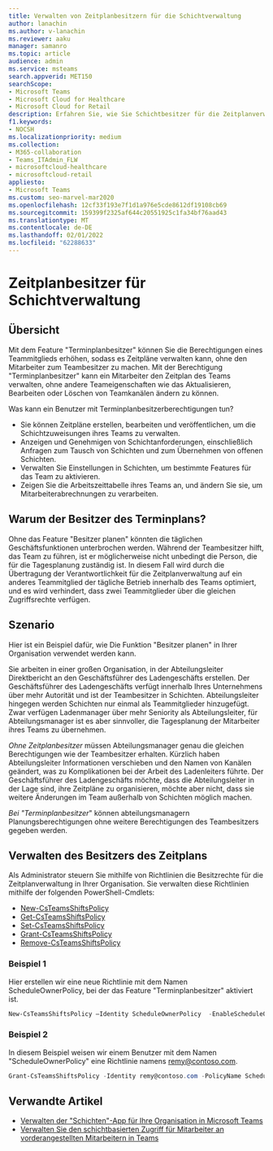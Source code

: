 ```yaml
---
title: Verwalten von Zeitplanbesitzern für die Schichtverwaltung
author: lanachin
ms.author: v-lanachin
ms.reviewer: aaku
manager: samanro
ms.topic: article
audience: admin
ms.service: msteams
search.appverid: MET150
searchScope:
- Microsoft Teams
- Microsoft Cloud for Healthcare
- Microsoft Cloud for Retail
description: Erfahren Sie, wie Sie Schichtbesitzer für die Zeitplanverwaltung verwalten. Sie können eine Richtlinie festlegen, um die Berechtigung eines Teammitglieds auf einen Zeitplanbesitzer zu erhöhen.
f1.keywords:
- NOCSH
ms.localizationpriority: medium
ms.collection:
- M365-collaboration
- Teams_ITAdmin_FLW
- microsoftcloud-healthcare
- microsoftcloud-retail
appliesto:
- Microsoft Teams
ms.custom: seo-marvel-mar2020
ms.openlocfilehash: 12cf33f193e7f1d1a976e5cde8612df19108cb69
ms.sourcegitcommit: 159399f2325af644c20551925c1fa34bf76aad43
ms.translationtype: MT
ms.contentlocale: de-DE
ms.lasthandoff: 02/01/2022
ms.locfileid: "62288633"
---
```

# <a name="schedule-owner-for-shift-management"></a>Zeitplanbesitzer für Schichtverwaltung

## <a name="overview"></a>Übersicht

Mit dem Feature "Terminplanbesitzer" können Sie die Berechtigungen eines Teammitglieds erhöhen, sodass es Zeitpläne verwalten kann, ohne den Mitarbeiter zum Teambesitzer zu machen. Mit der Berechtigung "Terminplanbesitzer" kann ein Mitarbeiter den Zeitplan des Teams verwalten, ohne andere Teameigenschaften wie das Aktualisieren, Bearbeiten oder Löschen von Teamkanälen ändern zu können.

Was kann ein Benutzer mit Terminplanbesitzerberechtigungen tun?

- Sie können Zeitpläne erstellen, bearbeiten und veröffentlichen, um die Schichtzuweisungen ihres Teams zu verwalten.
- Anzeigen und Genehmigen von Schichtanforderungen, einschließlich Anfragen zum Tausch von Schichten und zum Übernehmen von offenen Schichten.
- Verwalten Sie Einstellungen in Schichten, um bestimmte Features für das Team zu aktivieren.
- Zeigen Sie die Arbeitszeittabelle ihres Teams an, und ändern Sie sie, um Mitarbeiterabrechnungen zu verarbeiten.

## <a name="why-schedule-owner"></a>Warum der Besitzer des Terminplans?

Ohne das Feature "Besitzer planen" könnten die täglichen Geschäftsfunktionen unterbrochen werden. Während der Teambesitzer hilft, das Team zu führen, ist er möglicherweise nicht unbedingt die Person, die für die Tagesplanung zuständig ist. In diesem Fall wird durch die Übertragung der Verantwortlichkeit für die Zeitplanverwaltung auf ein anderes Teammitglied der tägliche Betrieb innerhalb des Teams optimiert, und es wird verhindert, dass zwei Teammitglieder über die gleichen Zugriffsrechte verfügen.

## <a name="scenario"></a>Szenario

Hier ist ein Beispiel dafür, wie Die Funktion "Besitzer planen" in Ihrer Organisation verwendet werden kann.

Sie arbeiten in einer großen Organisation, in der Abteilungsleiter Direktbericht an den Geschäftsführer des Ladengeschäfts erstellen. Der Geschäftsführer des Ladengeschäfts verfügt innerhalb Ihres Unternehmens über mehr Autorität und ist der Teambesitzer in Schichten. Abteilungsleiter hingegen werden Schichten nur einmal als Teammitglieder hinzugefügt. Zwar verfügen Ladenmanager über mehr Seniority als Abteilungsleiter, für Abteilungsmanager ist es aber sinnvoller, die Tagesplanung der Mitarbeiter ihres Teams zu übernehmen.

*Ohne Zeitplanbesitzer* müssen Abteilungsmanager genau die gleichen Berechtigungen wie der Teambesitzer erhalten. Kürzlich haben Abteilungsleiter Informationen verschieben und den Namen von Kanälen geändert, was zu Komplikationen bei der Arbeit des Ladenleiters führte. Der Geschäftsführer des Ladengeschäfts möchte, dass die Abteilungsleiter in der Lage sind, ihre Zeitpläne zu organisieren, möchte aber nicht, dass sie weitere Änderungen im Team außerhalb von Schichten möglich machen.

*Bei "Terminplanbesitzer*" können abteilungsmanagern Planungsberechtigungen ohne weitere Berechtigungen des Teambesitzers gegeben werden.

## <a name="manage-schedule-ownership"></a>Verwalten des Besitzers des Zeitplans

Als Administrator steuern Sie mithilfe von Richtlinien die Besitzrechte für die Zeitplanverwaltung in Ihrer Organisation. Sie verwalten diese Richtlinien mithilfe der folgenden PowerShell-Cmdlets:

- [New-CsTeamsShiftsPolicy](/powershell/module/teams/new-csteamsshiftspolicy?view=teams-ps)
- [Get-CsTeamsShiftsPolicy](/powershell/module/teams/get-csteamsshiftspolicy?view=teams-ps)
- [Set-CsTeamsShiftsPolicy](/powershell/module/teams/set-csteamsshiftspolicy?view=teams-ps)
- [Grant-CsTeamsShiftsPolicy](/powershell/module/teams/grant-csteamsshiftspolicy?view=teams-ps)
- [Remove-CsTeamsShiftsPolicy](/powershell/module/teams/remove-csteamsshiftspolicy?view=teams-ps)

### <a name="example-1"></a>Beispiel 1

Hier erstellen wir eine neue Richtlinie mit dem Namen ScheduleOwnerPolicy, bei der das Feature "Terminplanbesitzer" aktiviert ist.

```powershell
New-CsTeamsShiftsPolicy –Identity ScheduleOwnerPolicy  -EnableScheduleOwnerPermissions $true -AccessType UnrestrictedAccess_TeamsApp
```

### <a name="example-2"></a>Beispiel 2

In diesem Beispiel weisen wir einem Benutzer mit dem Namen "ScheduleOwnerPolicy" eine Richtlinie namens remy@contoso.com.

```powershell
Grant-CsTeamsShiftsPolicy -Identity remy@contoso.com -PolicyName ScheduleOwnerPolicy
```

## <a name="related-articles"></a>Verwandte Artikel

- [Verwalten der "Schichten"-App für Ihre Organisation in Microsoft Teams](manage-the-shifts-app-for-your-organization-in-teams.md)
- [Verwalten Sie den schichtbasierten Zugriff für Mitarbeiter an vorderangestellten Mitarbeitern in Teams](manage-shift-based-access-flw.md) 

